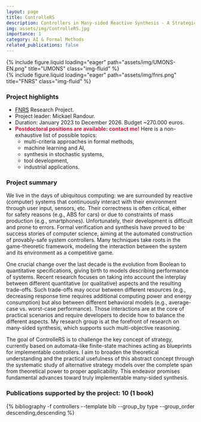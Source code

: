 ```yaml
---
layout: page
title: ControlleRS
description: Controllers in Many-sided Reactive Synthesis - A Strategic Perspective
img: assets/img/ControlleRS.jpg
importance: 1
category: AI & Formal Methods
related_publications: false
---
```


<div class="row justify-content-center">
    <div class="col-sm-3 mt-4 mt-md-0">
        {% include figure.liquid loading="eager" path="assets/img/UMONS-EN.png" title="UMONS" class="img-fluid" %}
    </div>
    <div class="col-sm-2 mt-4 mt-md-0">
        {% include figure.liquid loading="eager" path="assets/img/fnrs.png" title="FNRS" class="img-fluid" %}
    </div>
</div>
<h3>Project highlights</h3>
<ul>
  <li><a href="http://www.frs-fnrs.be/">FNRS</a> Research Project. </li>
  <li>Project leader: Mickael Randour.</li>
  <li>Duration: January 2023 to December 2026. Budget ~270.000 euros.</li>
  <li><strong style="color:Crimson;">Postdoctoral positions are available: contact me!</strong> Here is a non-exhaustive list of possible topics:
	<ul>
		<li>multi-criteria approaches in formal methods,</li>
		<li>machine learning and AI,</li>
		<li>synthesis in stochastic systems,</li>
		<li>tool development,</li>
		<li>industrial applications.</li>
	</ul></li>
  </ul>


<h3>Project summary</h3>
<p>We live in the days of ubiquitous computing: we are surrounded by reactive (computer) systems that continuously interact with their environment through user input, sensors, etc. Their correctness is often critical, either for safety reasons (e.g., ABS for cars) or due to constraints of mass production (e.g., smartphones). Unfortunately, their development is difficult and prone to errors. Formal verification and synthesis have proved to be success stories of computer science, aiming at the automated construction of provably-safe system controllers. Many techniques take roots in the game-theoretic framework, modeling the interaction between the system and its environment as a competitive game.</p>

<p>One crucial change over the last decade is the evolution from Boolean to quantitative specifications, giving birth to models describing performance of systems. Recent research focuses on taking into account the interplay between different quantitative (or qualitative) aspects and the resulting trade-offs. Such trade-offs may occur between different resources (e.g., decreasing response time requires additional computing power and energy consumption) but also between different behavioral models (e.g., average-case vs. worst-case performance). Those interactions are at the core of practical scenarios and require developers to decide how to balance the different aspects. My research group is at the forefront of research on many-sided synthesis, which supports such multi-objective reasoning.</p>
<p>The goal of ControlleRS is to challenge the key concept of strategy, currently based on automata-like finite-state machines acting as blueprints for implementable controllers. I aim to broaden the theoretical understanding and the practical usefulness of this abstract concept through the systematic study of alternative strategy models over the complete span from theoretical power to proper applicability. This endeavor promises fundamental advances toward truly implementable many-sided synthesis.</p>


<h3>Publications supported by the project: 10 (1 book)</h3>

<div class="publications">
 {% bibliography -f controllers --template bib --group_by type --group_order descending,descending %}
</div>


